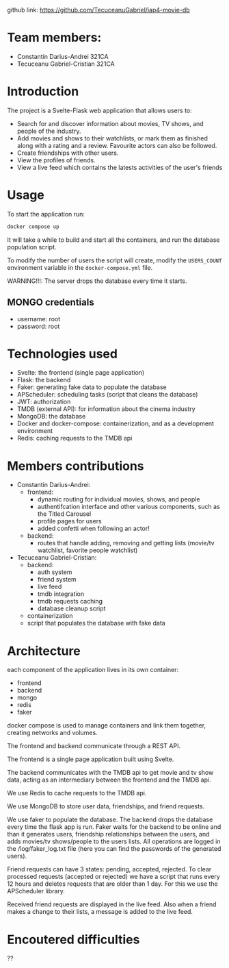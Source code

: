 github link: https://github.com/TecuceanuGabriel/iap4-movie-db

# Team members:

- Constantin Darius-Andrei 321CA
- Tecuceanu Gabriel-Cristian 321CA

# Introduction

The project is a Svelte-Flask web application that allows users to:

- Search for and discover information about movies, TV shows, and people of
  the industry.
- Add movies and shows to their watchlists, or mark them as finished along
  with a rating and a review. Favourite actors can also be followed.
- Create friendships with other users.
- View the profiles of friends.
- View a live feed which contains the latests activities of the user's friends

# Usage

To start the application run:

```bash
docker compose up
```

It will take a while to build and start all the containers, and run the
database population script.

To modify the number of users the script will create, modify the `USERS_COUNT`
environment variable in the `docker-compose.yml` file.

WARNING!!!: The server drops the database every time it starts.

## MONGO credentials

- username: root
- password: root

# Technologies used

- Svelte: the frontend (single page application)
- Flask: the backend
- Faker: generating fake data to populate the database
- APScheduler: scheduling tasks (script that cleans the database)
- JWT: authorization
- TMDB (external API): for information about the cinema industry
- MongoDB: the database
- Docker and docker-compose: containerization, and as a development environment
- Redis: caching requests to the TMDB api

# Members contributions

- Constantin Darius-Andrei:
  - frontend:
    - dynamic routing for individual movies, shows, and people
    - authentifcation interface and other various components, such as the Titled Carousel
    - profile pages for users
    - added confetti when following an actor!
  - backend:
    - routes that handle adding, removing and getting lists (movie/tv watchlist,
      favorite people watchlist)
- Tecuceanu Gabriel-Cristian:
  - backend:
    - auth system
    - friend system
    - live feed
    - tmdb integration
    - tmdb requests caching
    - database cleanup script
  - containerization
  - script that populates the database with fake data

# Architecture

each component of the application lives in its own container:

- frontend
- backend
- mongo
- redis
- faker

docker compose is used to manage containers and link them together,
creating networks and volumes.

The frontend and backend communicate through a REST API.

The frontend is a single page application built using Svelte.

The backend communicates with the TMDB api to get movie and tv show data,
acting as an intermediary between the frontend and the TMDB api.

We use Redis to cache requests to the TMDB api.

We use MongoDB to store user data, friendships, and friend requests.

We use faker to populate the database. The backend drops the database every
time the flask app is run. Faker waits for the backend to be online and than
it generates users, friendship relationships between the users, and adds
movies/tv shows/people to the users lists. All operations are logged in the
/log/faker_log.txt file (here you can find the passwords of the generated users).

Friend requests can have 3 states: pending, accepted, rejected. To clear
processed requests (accepted or rejected) we have a script that runs every
12 hours and deletes requests that are older than 1 day. For this we use
the APScheduler library.

Received friend requests are displayed in the live feed. Also when a friend
makes a change to their lists, a message is added to the live feed.

# Encoutered difficulties

??
